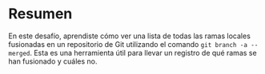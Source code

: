 # Resumen

En este desafío, aprendiste cómo ver una lista de todas las ramas locales fusionadas en un repositorio de Git utilizando el comando `git branch -a --merged`. Esta es una herramienta útil para llevar un registro de qué ramas se han fusionado y cuáles no.

